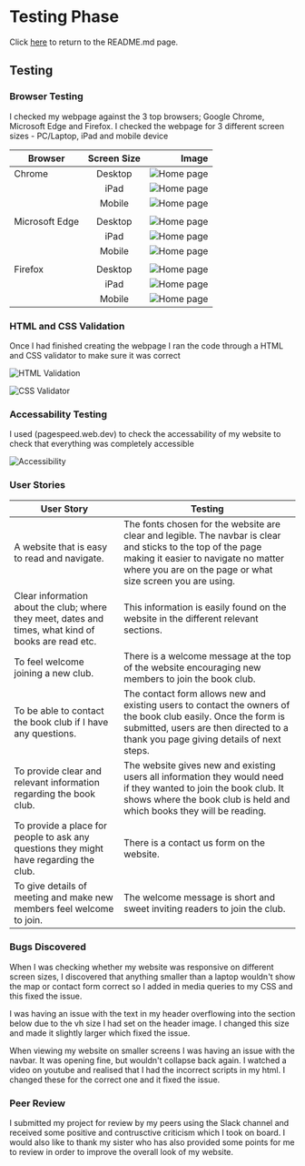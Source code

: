 # Testing Phase

Click [here](README.md) to return to the README.md page.

## Testing

### Browser Testing

I checked my webpage against the 3 top browsers; Google Chrome, Microsoft Edge and Firefox. I checked the webpage for 3 different screen sizes - PC/Laptop, iPad and mobile device

| Browser        | Screen Size |                                                        Image |
| -------------- | :---------: | -----------------------------------------------------------: |
| Chrome         |   Desktop   |  ![Home page](assets/documentation/images/chromebrowser.png) |
|                |    iPad     |     ![Home page](assets/documentation/images/chromeipad.png) |
|                |   Mobile    |   ![Home page](assets/documentation/images/chromemobile.png) |
|                |             |                                                              |
| Microsoft Edge |   Desktop   |    ![Home page](assets/documentation/images/edgebrowser.png) |
|                |    iPad     |       ![Home page](assets/documentation/images/edgeipad.png) |
|                |   Mobile    |     ![Home page](assets/documentation/images/edgemobile.png) |
|                |             |                                                              |
| Firefox        |   Desktop   | ![Home page](assets/documentation/images/firefoxbrowser.png) |
|                |    iPad     |    ![Home page](assets/documentation/images/firefoxipad.png) |
|                |   Mobile    |  ![Home page](assets/documentation/images/firefoxmobile.png) |

### HTML and CSS Validation

Once I had finished creating the webpage I ran the code through a HTML and CSS validator to make sure it was correct

![HTML Validation](assets/documentation/images/html-validation.png)

![CSS Validator](assets/documentation/images/css-validation.png)

### Accessability Testing

I used (pagespeed.web.dev) to check the accessability of my website to check that everything was completely accessible

![Accessibility](assets/documentation/images/accessibility.png)

### User Stories

| User Story                                                                                           | Testing                                                                                                                                                                                                           |
| ---------------------------------------------------------------------------------------------------- | ----------------------------------------------------------------------------------------------------------------------------------------------------------------------------------------------------------------- |
| A website that is easy to read and navigate.                                                         | The fonts chosen for the website are clear and legible. The navbar is clear and sticks to the top of the page making it easier to navigate no matter where you are on the page or what size screen you are using. |
| Clear information about the club; where they meet, dates and times, what kind of books are read etc. | This information is easily found on the website in the different relevant sections.                                                                                                                               |
| To feel welcome joining a new club.                                                                  | There is a welcome message at the top of the website encouraging new members to join the book club.                                                                                                               |
| To be able to contact the book club if I have any questions.                                         | The contact form allows new and existing users to contact the owners of the book club easily. Once the form is submitted, users are then directed to a thank you page giving details of next steps.               |
| To provide clear and relevant information regarding the book club.                                   | The website gives new and existing users all information they would need if they wanted to join the book club. It shows where the book club is held and which books they will be reading.                         |
| To provide a place for people to ask any questions they might have regarding the club.               | There is a contact us form on the website.                                                                                                                                                                        |
| To give details of meeting and make new members feel welcome to join.                                | The welcome message is short and sweet inviting readers to join the club.                                                                                                                                         |

### Bugs Discovered

When I was checking whether my website was responsive on different screen sizes, I discovered that anything smaller than a laptop wouldn't show the map or contact form correct so I added in media queries to my CSS and this fixed the issue.

I was having an issue with the text in my header overflowing into the section below due to the vh size I had set on the header image. I changed this size and made it slightly larger which fixed the issue.

When viewing my website on smaller screens I was having an issue with the navbar. It was opening fine, but wouldn't collapse back again. I watched a video on youtube and realised that I had the incorrect scripts in my html. I changed these for the correct one and it fixed the issue.

### Peer Review

I submitted my project for review by my peers using the Slack channel and received some positive and contrusctive criticism which I took on board. I would also like to thank my sister who has also provided some points for me to review in order to improve the overall look of my website.

